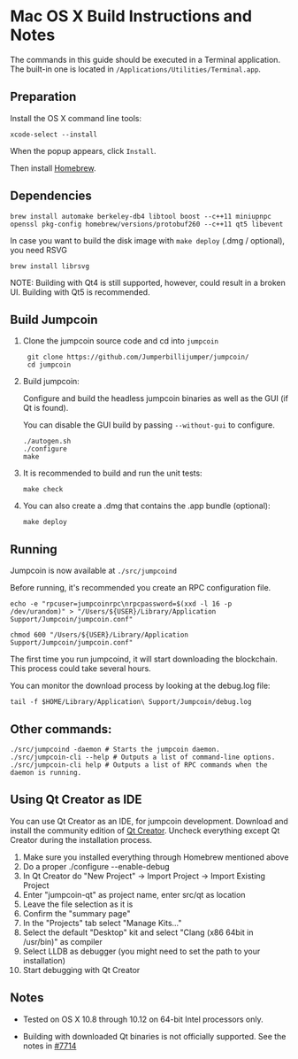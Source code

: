 Mac OS X Build Instructions and Notes
====================================
The commands in this guide should be executed in a Terminal application.
The built-in one is located in `/Applications/Utilities/Terminal.app`.

Preparation
-----------
Install the OS X command line tools:

`xcode-select --install`

When the popup appears, click `Install`.

Then install [Homebrew](http://brew.sh).

Dependencies
----------------------

    brew install automake berkeley-db4 libtool boost --c++11 miniupnpc openssl pkg-config homebrew/versions/protobuf260 --c++11 qt5 libevent

In case you want to build the disk image with `make deploy` (.dmg / optional), you need RSVG

    brew install librsvg

NOTE: Building with Qt4 is still supported, however, could result in a broken UI. Building with Qt5 is recommended.

Build Jumpcoin
------------------------

1. Clone the jumpcoin source code and cd into `jumpcoin`

        git clone https://github.com/Jumperbillijumper/jumpcoin/
        cd jumpcoin

2.  Build jumpcoin:

    Configure and build the headless jumpcoin binaries as well as the GUI (if Qt is found).

    You can disable the GUI build by passing `--without-gui` to configure.

        ./autogen.sh
        ./configure
        make

3.  It is recommended to build and run the unit tests:

        make check

4.  You can also create a .dmg that contains the .app bundle (optional):

        make deploy

Running
-------

Jumpcoin is now available at `./src/jumpcoind`

Before running, it's recommended you create an RPC configuration file.

    echo -e "rpcuser=jumpcoinrpc\nrpcpassword=$(xxd -l 16 -p /dev/urandom)" > "/Users/${USER}/Library/Application Support/Jumpcoin/jumpcoin.conf"

    chmod 600 "/Users/${USER}/Library/Application Support/Jumpcoin/jumpcoin.conf"

The first time you run jumpcoind, it will start downloading the blockchain. This process could take several hours.

You can monitor the download process by looking at the debug.log file:

    tail -f $HOME/Library/Application\ Support/Jumpcoin/debug.log

Other commands:
-------

    ./src/jumpcoind -daemon # Starts the jumpcoin daemon.
    ./src/jumpcoin-cli --help # Outputs a list of command-line options.
    ./src/jumpcoin-cli help # Outputs a list of RPC commands when the daemon is running.

Using Qt Creator as IDE
------------------------
You can use Qt Creator as an IDE, for jumpcoin development.
Download and install the community edition of [Qt Creator](https://www.qt.io/download/).
Uncheck everything except Qt Creator during the installation process.

1. Make sure you installed everything through Homebrew mentioned above
2. Do a proper ./configure --enable-debug
3. In Qt Creator do "New Project" -> Import Project -> Import Existing Project
4. Enter "jumpcoin-qt" as project name, enter src/qt as location
5. Leave the file selection as it is
6. Confirm the "summary page"
7. In the "Projects" tab select "Manage Kits..."
8. Select the default "Desktop" kit and select "Clang (x86 64bit in /usr/bin)" as compiler
9. Select LLDB as debugger (you might need to set the path to your installation)
10. Start debugging with Qt Creator

Notes
-----

* Tested on OS X 10.8 through 10.12 on 64-bit Intel processors only.

* Building with downloaded Qt binaries is not officially supported. See the notes in [#7714](https://github.com/bitcoin/bitcoin/issues/7714)
